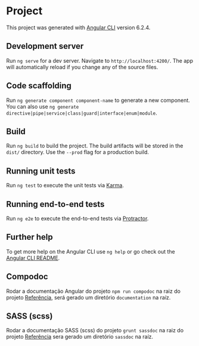 # Project

This project was generated with [Angular CLI](https://github.com/angular/angular-cli) version 6.2.4.

## Development server

Run `ng serve` for a dev server. Navigate to `http://localhost:4200/`. The app will automatically reload if you change any of the source files.

## Code scaffolding

Run `ng generate component component-name` to generate a new component. You can also use `ng generate directive|pipe|service|class|guard|interface|enum|module`.

## Build

Run `ng build` to build the project. The build artifacts will be stored in the `dist/` directory. Use the `--prod` flag for a production build.

## Running unit tests

Run `ng test` to execute the unit tests via [Karma](https://karma-runner.github.io).

## Running end-to-end tests

Run `ng e2e` to execute the end-to-end tests via [Protractor](http://www.protractortest.org/).

## Further help

To get more help on the Angular CLI use `ng help` or go check out the [Angular CLI README](https://github.com/angular/angular-cli/blob/master/README.md).

## Compodoc
Rodar a documentação Angular do projeto `npm run compodoc` na raiz do projeto
[Referência](https://compodoc.app/), será gerado um diretório `documentation` na raíz.

## SASS (scss)
Rodar a documentação SASS (scss) do projeto `grunt sassdoc` na raiz do projeto
[Referência](http://sassdoc.com/grunt/) sera gerado um diretório `sassdoc` na raíz.
